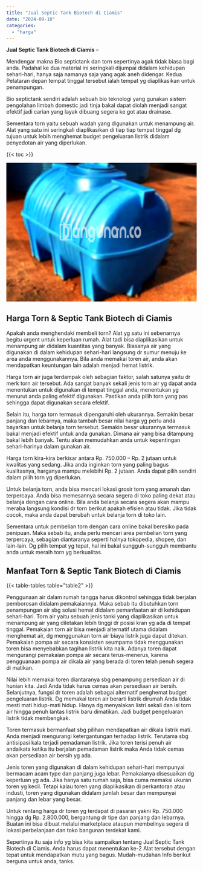```yaml
---
title: "Jual Septic Tank Biotech di Ciamis"
date: "2024-09-10"
categories: 
  - "harga"
---
```


**Jual Septic Tank Biotech di Ciamis** –

Mendengar makna Bio septictank dan torn sepertinya agak tidak biasa bagi anda. Padahal ke dua material ini seringkali dijumpai didalam kehidupan sehari-hari, hanya saja namanya saja yang agak aneh didengar. Kedua Pelataran depan tempat tinggal tersebut ialah tempat yg diaplikasikan untuk penampungan.

Bio septictank sendiri adalah sebuah bio teknologi yang gunakan sistem pengolahan limbah domestic jadi tinja bakal dapat diolah menjadi sangat efektif jadi carian yang layak dibuang segera ke got atau drainase.

Sementara torn yaitu sebuah wadah yang digunakan untuk menampung air. Alat yang satu ini seringkali diaplikasikan di tiap tiap tempat tinggal dg tujuan untuk lebih menghemat budget pengeluaran listrik didalam penyedotan air yang diperlukan.

{{< toc >}}

![Jual Septic Tank Biotech di Ciamis](/images/jual-bio-septictank-15.png)

## Harga Torn & Septic Tank Biotech di Ciamis

Apakah anda menghendaki membeli torn? Alat yg satu ini sebenarnya begitu urgent untuk keperluan rumah. Alat tadi bisa diaplikasikan untuk menampung air didalam kuantitas yang banyak. Biasanya air yang digunakan di dalam kehidupan sehari-hari langsung dr sumur menuju ke area anda menggunakannya. Bila anda memakai toren air, anda akan mendapatkan keuntungan lain adalah menjadi hemat listrik.

Harga torn air juga terdampak oleh sebagian faktor, salah satunya yaitu dr merk torn air tersebut. Ada sangat banyak sekali jenis torn air yg dapat anda menentukan untuk digunakan di tempat tinggal anda, menentukan yg menurut anda paling efektif digunakan. Pastikan anda pilih torn yang pas sehingga dapat digunakan secara efektif.

Selain itu, harga torn termasuk dipengaruhi oleh ukurannya. Semakin besar panjang dan lebarnya, maka tambah besar nilai harga yg perlu anda bayarkan untuk belanja torn tersebut. Semakin besar ukurannya termasuk bakal menjadi efektif untuk anda gunakan. Dimana air yang bisa ditampung bakal lebih banyak. Tentu akan memudahkan anda untuk kepentingan sehari-harinya dalam gunakan air.

Harga torn kira-kira berkisar antara Rp. 750.000 – Rp. 2 jutaan untuk kwalitas yang sedang. Jika anda inginkan torn yang paling bagus kualitasnya, harganya mampu melebihi Rp. 2 jutaan. Anda dapat pilih sendiri dalam pilih torn yg diperlukan.

Untuk belanja torn, anda bisa mencari lokasi grosir torn yang amanah dan terpercaya. Anda bisa memesannya secara segera di toko paling dekat atau belanja dengan cara online. Bila anda belanja secara segera akan mampu meraba langsung kondisi dr torn berikut apakah efisien atau tidak. Jika tidak cocok, maka anda dapat berubah untuk belanja torn di toko lain.

Sementara untuk pembelian torn dengan cara online bakal beresiko pada penipuan. Maka sebab itu, anda perlu mencari area pembelian torn yang terpercaya, sebagian diantaranya seperti halnya tokopedia, shopee, dan lain-lain. Dg pilih tempat yg tepat, hal ini bakal sungguh-sungguh membantu anda untuk meraih torn yg berkualitas.

## Manfaat Torn & Septic Tank Biotech di Ciamis

{{< table-tables table="table2" >}}

Penggunaan air dalam rumah tangga harus dikontrol sehingga tidak berjalan pemborosan didalam pemakaiannya. Maka sebab itu dibutuhkan torn penampungan air sbg solusi hemat didalam pemanfaatan air di kehidupan sehari-hari. Torn air yaitu sebuah jenis tanki yang diaplikasikan untuk menampung air yang diletakan lebih tinggi dr posisi kran yg ada di tempat tinggal. Pemakaian torn air bisa menjadi alternatif utama didalam menghemat air, dg menggunakan torn air biaya listrik juga dapat ditekan. Pemakaian pompa air secara konsisten seumpama tidak menggunakan toren bisa menyebabkan tagihan listrik kita naik. Adanya toren dapat mengurangi pemakaian pompa air secara terus-menerus, karena pengguanaan pompa air dikala air yang berada di toren telah penuh segera di matikan.

Nilai lebih memakai toren diantaranya sbg penampung persediaan air di hunian kita. Jadi Anda tidak harus cemas akan persediaan air bersih. Selanjutnya, fungsi dr toren adalah sebagai alternatif penghemat budget pengeluaran listrik. Dg memakai toren air berarti listrik dirumah Anda tidak mesti mati hidup-mati hidup. Hanya dg menyalakan listri sekali dan isi torn air hingga penuh lantas listrik baru dimatikan. Jadi budget pengeluaran listrik tidak membengkak.

Toren termasuk bermanfaat sbg pilihan mendapatkan air dikala listrik mati. Anda menjadi mengurangi ketergantungan terhadap listrik. Terutama sbg antisipasi kala terjadi pemadaman listrik. Jika toren terisi penuh air andaikata ketika itu berjalan pemadaman listrik maka Anda tidak cemas akan persediaan air bersih yg ada.

Jenis toren yang digunakan di dalam kehidupan sehari-hari mempunyai bermacam acam type dan panjang juga lebar. Pemakaianya disesuaikan dg keperluan yg ada. Jika hanya satu rumah saja, bisa cuma memakai ukuran toren yg kecil. Tetapi kalau toren yang diaplikasikan di perkantoran atau industi, toren yang digunakan didalam jumlah besar dan mempunyai panjang dan lebar yang besar.

Untuk rentang harga dr toren yg terdapat di pasaran yakni Rp. 750.000 hingga dg Rp. 2.800.000, bergantung dr tipe dan panjang dan lebarnya. Buatan ini bisa dibuat melalui marketplace ataupun membelinya segera di lokasi perbelanjaan dan toko bangunan terdekat kami.

Sepertinya itu saja info yg bisa kita sampaikan tentang Jual Septic Tank Biotech di Ciamis. Anda harus dapat menentukan ke-2 Alat tersebut dengan tepat untuk mendapatkan mutu yang bagus. Mudah-mudahan Info berikut berguna untuk anda, tanks.
